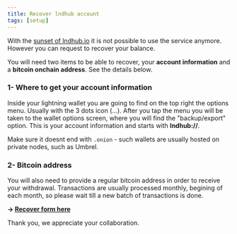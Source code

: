```yaml
---
title: Recover lndhub account
tags: [setup]
---
```



With the [sunset of lndhub.io](/sunsetting-lndhub/) it is not possible to use the service anymore. However you can request to recover your balance.

You will need two items to be able to recover, your **account information** and a **bitcoin onchain address**. See the details below. 

### 1- Where to get your account information
Inside your lightning wallet you are going to find on the top right the options menu. Usually with the 3 dots icon (...). After you tap the menu you will be taken to the wallet options screen, where you will find the "backup/export" option. This is your account information and starts with **lndhub://**. 

Make sure it doesnt end with `.onion` - such wallets are usually hosted on private nodes, such as Umbrel.

### 2- Bitcoin address
You will also need to provide a regular bitcoin address in order to receive your withdrawal. Transactions are usually processed monthly, begining of each month, so please wait till a new batch of transactions is done.

**→ [Recover form here](https://docs.google.com/forms/d/e/1FAIpQLSe8iOgfJPQ-RgN89mJa8QF_zJHOZBOVsfrYXdUBY__-RhSlUg/viewform?usp=sharing)**

Thank you, we appreciate your collaboration.
